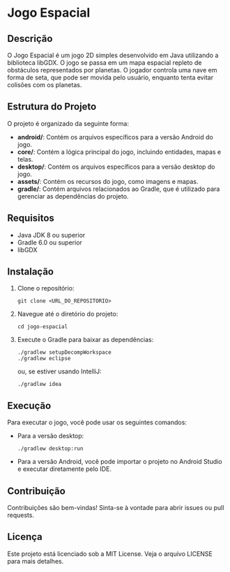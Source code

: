 # Jogo Espacial

## Descrição
O Jogo Espacial é um jogo 2D simples desenvolvido em Java utilizando a biblioteca libGDX. O jogo se passa em um mapa espacial repleto de obstáculos representados por planetas. O jogador controla uma nave em forma de seta, que pode ser movida pelo usuário, enquanto tenta evitar colisões com os planetas.

## Estrutura do Projeto
O projeto é organizado da seguinte forma:

- **android/**: Contém os arquivos específicos para a versão Android do jogo.
- **core/**: Contém a lógica principal do jogo, incluindo entidades, mapas e telas.
- **desktop/**: Contém os arquivos específicos para a versão desktop do jogo.
- **assets/**: Contém os recursos do jogo, como imagens e mapas.
- **gradle/**: Contém arquivos relacionados ao Gradle, que é utilizado para gerenciar as dependências do projeto.

## Requisitos
- Java JDK 8 ou superior
- Gradle 6.0 ou superior
- libGDX

## Instalação
1. Clone o repositório:
   ```
   git clone <URL_DO_REPOSITORIO>
   ```
2. Navegue até o diretório do projeto:
   ```
   cd jogo-espacial
   ```
3. Execute o Gradle para baixar as dependências:
   ```
   ./gradlew setupDecompWorkspace
   ./gradlew eclipse
   ```
   ou, se estiver usando IntelliJ:
   ```
   ./gradlew idea
   ```

## Execução
Para executar o jogo, você pode usar os seguintes comandos:

- Para a versão desktop:
  ```
  ./gradlew desktop:run
  ```

- Para a versão Android, você pode importar o projeto no Android Studio e executar diretamente pelo IDE.

## Contribuição
Contribuições são bem-vindas! Sinta-se à vontade para abrir issues ou pull requests.

## Licença
Este projeto está licenciado sob a MIT License. Veja o arquivo LICENSE para mais detalhes.